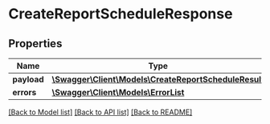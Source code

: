 # CreateReportScheduleResponse

## Properties

Name | Type | Description | Notes
------------ | ------------- | ------------- | -------------
**payload** | [**\Swagger\Client\Models\CreateReportScheduleResult**](CreateReportScheduleResult.md) |  | [optional]
**errors** | [**\Swagger\Client\Models\ErrorList**](ErrorList.md) |  | [optional]

[[Back to Model list]](../../README.md#documentation-for-models) [[Back to API list]](../../README.md#documentation-for-api-endpoints) [[Back to README]](../../README.md)

